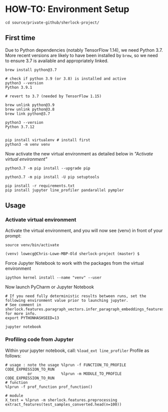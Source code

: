 # HOW-TO: Environment Setup
```
cd source/private-github/sherlock-project/
```

## First time
Due to Python dependencies (notably TensorFlow 1.14), we need Python 3.7. More recent versions are likely to have been installed by `brew`, so we need to ensure 3.7 is available and appropriately linked.

```
brew install python@3.7

# check if python 3.9 (or 3.8) is installed and active
python3 --version
Python 3.9.1

# revert to 3.7 (needed by TensorFlow 1.15)

brew unlink python@3.9
brew unlink python@3.8
brew link python@3.7

python3 --version
Python 3.7.12


pip install virtualenv # install first
python3 -m venv venv
```

Now activate the new virtual environment as detailed below in *"Activate virtual environment"*

```
python3.7 -m pip install --upgrade pip

python3.7 -m pip install -U pip setuptools

pip install -r requirements.txt
pip install jupyter line_profiler pandarallel pympler
```

## Usage
### Activate virtual environment
Activate the virtual environment, and you will now see (venv) in front of your prompt:

```
source venv/bin/activate

(venv) lowecg@Chris-Lowe-MBP-Old sherlock-project (master) $
```

Force Jupyter Notebook to work with the packages from the virtual environment

```
ipython kernel install --name "venv" --user
```

Now launch PyCharm or Jupyter Notebook

```
# If you need fully deterministic results between runs, set the following environment value prior to launching jupyter.
# See comment in sherlock.features.paragraph_vectors.infer_paragraph_embeddings_features for more info.
export PYTHONHASHSEED=13

jupyter notebook
```

### Profiling code from Jupyter

Within your jupyter notebook, call: `%load_ext line_profiler`
Profile as follows:

```
# usage : note the usage %lprun -f FUNCTION_TO_PROFILE CODE_EXPRESSION_TO_RUN
          or             %lprun -m MODULE_TO_PROFILE CODE_EXPRESSION_TO_RUN
# function
%lprun -f prof_function prof_function()

# module
X_test = %lprun -m sherlock.features.preprocessing extract_features(test_samples_converted.head(n=100))
```

